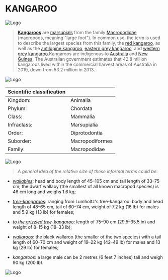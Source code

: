 # KANGAROO

![Logo](https://images.unsplash.com/photo-1575699914911-0027c7b95fb6?q=80&w=2671&auto=format&fit=crop&ixlib=rb-4.1.0&ixid=M3wxMjA3fDB8MHxwaG90by1wYWdlfHx8fGVufDB8fHx8fA%3D%3D)

>[**Kangaroos**](https://en.wikipedia.org/wiki/Kangaroo) are [marsupials](https://en.wikipedia.org/wiki/Marsupial) from the family [Macropodidae](https://en.wikipedia.org/wiki/Macropodidae) (macropods, meaning "large foot"). In common use, the term is used to describe the largest species from this family, the [red kangaroo](https://en.wikipedia.org/wiki/Red_kangaroo), as well as the [antilopine kangaroo](https://en.wikipedia.org/wiki/Antilopine_kangaroo), [eastern grey kangaroo](https://en.wikipedia.org/wiki/Eastern_grey_kangaroo), and [western grey kangaroo](https://en.wikipedia.org/wiki/Western_grey_kangaroo).Kangaroos are indigenous to [Australia](https://en.wikipedia.org/wiki/Australia_(continent)) and [New Guinea](https://en.wikipedia.org/wiki/New_Guinea). The Australian government estimates that 42.8 million kangaroos lived within the commercial harvest areas of Australia in 2019, down from 53.2 million in 2013.

![Logo](https://images.unsplash.com/photo-1589685523979-6544ec36b055?q=80&w=2671&auto=format&fit=crop&ixlib=rb-4.1.0&ixid=M3wxMjA3fDB8MHxwaG90by1wYWdlfHx8fGVufDB8fHx8fA%3D%3D)


|  Scientific classification     |    |
|-------------|------------------|
| Kingdom:         | Animalia     |
| Phylum:      | Chordata   | 
| Class:      | Mammalia      | 
|Infraclass:      | Marsupialia  | 
| Order:      | Diprotodontia    | 
|Suborder:     | Macropodiformes  | 
| Family:      | Macropodidae     | 




![Logo](https://images.unsplash.com/photo-1470208695603-26a0ed781e22?q=80&w=2728&auto=format&fit=crop&ixlib=rb-4.1.0&ixid=M3wxMjA3fDB8MHxwaG90by1wYWdlfHx8fGVufDB8fHx8fA%3D%3D)

> *A general idea of the relative size of these informal terms could be*:

* [*wallabies*](https://en.wikipedia.org/wiki/Wallaby): head and body length of 45–105 cm and tail length of 33–75 cm; the dwarf wallaby (the smallest of all known macropod species) is 46 cm long and weighs 1.6 kg;

* [*tree-kangaroos*](https://en.wikipedia.org/wiki/Tree-kangaroo): ranging from Lumholtz's tree-kangaroo: body and head length of 48–65 cm, tail of 60–74 cm, weight of 7.2 kg (16 lb) for males and 5.9 kg (13 lb) for females; 

* [*to the grizzled tree-kangaroo*](https://en.wikipedia.org/wiki/Wallaroo): length of 75–90 cm (29.5–35.5 in) and weight of 8–15 kg (18–33 lb);

* [*wallaroos*](https://en.wikipedia.org/wiki/Wallaroo): the black wallaroo (the smaller of the two species) with a tail length of 60–70 cm and weight of 19–22 kg (42–49 lb) for males and 13 kg (29 lb) for females;

* *kangaroos*: a large male can be 2 metres (6 feet 7 inches) tall and weigh 90 kg (200 lb).

![Logo](https://images.unsplash.com/photo-1539734710025-9ebbe24f22f5?q=80&w=2670&auto=format&fit=crop&ixlib=rb-4.1.0&ixid=M3wxMjA3fDB8MHxwaG90by1wYWdlfHx8fGVufDB8fHx8fA%3D%3D)
